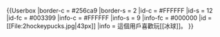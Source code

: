 {{Userbox
  |border-c = #256ca9
  |border-s = 2
  |id-c     = #FFFFFF
  |id-s     = 12
  |id-fc    = #003399
  |info-c   = #FFFFFF
  |info-s   = 9
  |info-fc  = #000000
  |id       = [[File:2hockeypucks.jpg|43px]]
  |info     = 這個用戶喜歡玩[[冰球]]。
}}